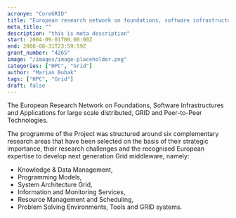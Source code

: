 ```yaml
---
acronym: "CoreGRID"
title: "European research network on foundations, software infrastructures and applications for large scale distributed, grid and peer-to-peer technologies"
meta_title: ""
description: "this is meta description"
start: 2004-09-01T00:00:00Z
end: 2008-08-31T23:59:59Z
grant_number: "4265"
image: "/images/image-placeholder.png"
categories: ["HPC", "Grid"]
author: "Marian Bubak"
tags: ["HPC", "Grid"]
draft: false
---
```


The European Research Network on Foundations, Software Infrastructures and
Applications for large scale distributed, GRID and Peer-to-Peer Technologies.

The programme of the Project was structured around six complementary research
areas that have been selected on the basis of their strategic importance, their
research challenges and the recognised European expertise to develop next
generation Grid middleware, namely:
  * Knowledge & Data Management,
  * Programming Models,
  * System Architecture Grid,
  * Information and Monitoring Services,
  * Resource Management and Scheduling,
  * Problem Solving Environments, Tools and GRID systems.
